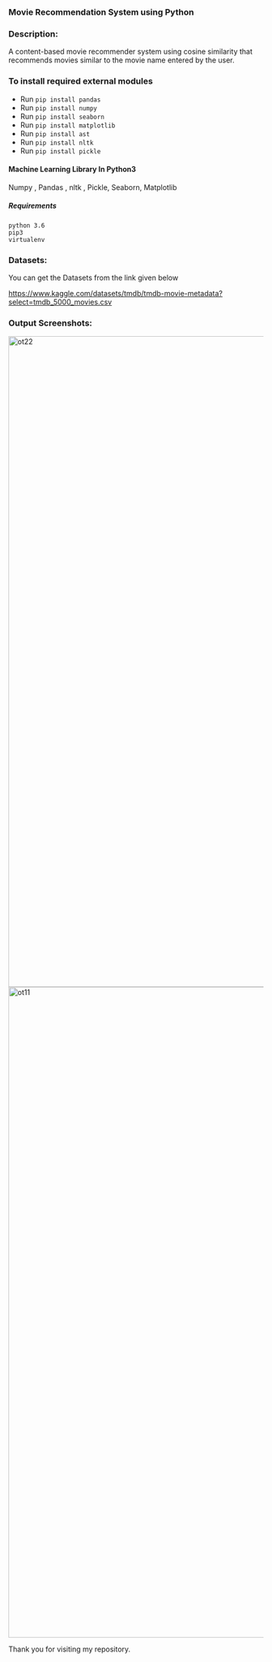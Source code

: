 ### Movie Recommendation System using Python

### Description:

A content-based movie recommender system using cosine similarity that recommends movies similar to the movie name entered by the user.


### To install required external modules
* Run `pip install pandas` 
* Run `pip install numpy` 
* Run `pip install seaborn`
* Run `pip install matplotlib`
* Run `pip install ast`
* Run `pip install nltk`
* Run `pip install pickle`


#### Machine Learning Library In Python3
Numpy , Pandas , nltk , Pickle, Seaborn, Matplotlib


##### Requirements
```
python 3.6
pip3
virtualenv
```

### Datasets:

You can get the Datasets from the link given below

https://www.kaggle.com/datasets/tmdb/tmdb-movie-metadata?select=tmdb_5000_movies.csv


### Output Screenshots:

<img width="1283" alt="ot22" src="https://user-images.githubusercontent.com/70907976/183747263-e65c10c1-8f6b-4ee5-a73a-d18862196785.png">

<img width="1283" alt="ot11" src="https://user-images.githubusercontent.com/70907976/183747271-cc1cbdda-aead-4646-9643-8be72ca7c42a.png">





Thank you for visiting my repository.
